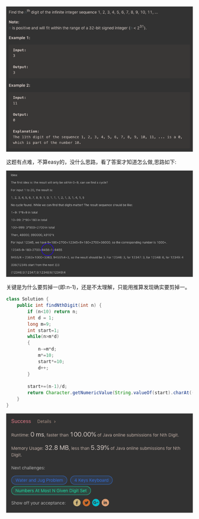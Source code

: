 ![GitHub Logo](/image/400.1.png)

这题有点难，不算easy的，没什么思路，看了答案才知道怎么做,思路如下:

![GitHub Logo](/image/400.3.png)

关键是为什么要剪掉一(即:n-1)，还是不太理解，只能用推算发现确实要剪掉一。

```java
class Solution {
    public int findNthDigit(int n) {
        if (n<10) return n;
        int d = 1;
        long m=9;
        int start=1;
        while(n>m*d)
        {
            n-=m*d;
            m*=10;
            start*=10;
            d++;
        }
        
        start+=(n-1)/d;
        return Character.getNumericValue(String.valueOf(start).charAt((n-1)%d));
    }
}
```

![GitHub Logo](/image/400.2.png)